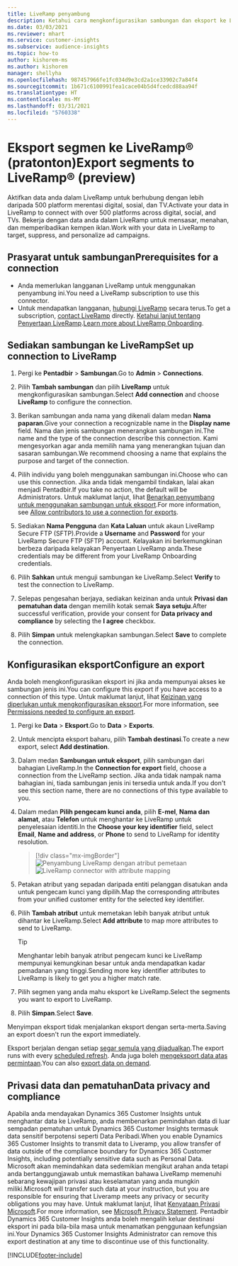 ```yaml
---
title: LiveRamp penyambung
description: Ketahui cara mengkonfigurasikan sambungan dan eksport ke LiveRamp.
ms.date: 03/03/2021
ms.reviewer: mhart
ms.service: customer-insights
ms.subservice: audience-insights
ms.topic: how-to
author: kishorem-ms
ms.author: kishorem
manager: shellyha
ms.openlocfilehash: 987457966fe1fc034d9e3cd2a1ce33902c7a84f4
ms.sourcegitcommit: 1b671c6100991fea1cace04b5d4fcedcd88aa94f
ms.translationtype: HT
ms.contentlocale: ms-MY
ms.lasthandoff: 03/31/2021
ms.locfileid: "5760338"
---
```

# <a name="export-segments-to-liverampreg-preview"></a><span data-ttu-id="6aa94-103">Eksport segmen ke LiveRamp&reg; (pratonton)</span><span class="sxs-lookup"><span data-stu-id="6aa94-103">Export segments to LiveRamp&reg; (preview)</span></span>

<span data-ttu-id="6aa94-104">Aktifkan data anda dalam LiveRamp untuk berhubung dengan lebih daripada 500 platform merentasi digital, sosial, dan TV.</span><span class="sxs-lookup"><span data-stu-id="6aa94-104">Activate your data in LiveRamp to connect with over 500 platforms across digital, social, and TVs.</span></span> <span data-ttu-id="6aa94-105">Bekerja dengan data anda dalam LiveRamp untuk mensasar, menahan, dan memperibadikan kempen iklan.</span><span class="sxs-lookup"><span data-stu-id="6aa94-105">Work with your data in LiveRamp to target, suppress, and personalize ad campaigns.</span></span>

## <a name="prerequisites-for-a-connection"></a><span data-ttu-id="6aa94-106">Prasyarat untuk sambungan</span><span class="sxs-lookup"><span data-stu-id="6aa94-106">Prerequisites for a connection</span></span>

- <span data-ttu-id="6aa94-107">Anda memerlukan langganan LiveRamp untuk menggunakan penyambung ini.</span><span class="sxs-lookup"><span data-stu-id="6aa94-107">You need a LiveRamp subscription to use this connector.</span></span>
- <span data-ttu-id="6aa94-108">Untuk mendapatkan langganan, [hubungi LiveRamp](https://liveramp.com/contact/) secara terus.</span><span class="sxs-lookup"><span data-stu-id="6aa94-108">To get a subscription, [contact LiveRamp](https://liveramp.com/contact/) directly.</span></span> <span data-ttu-id="6aa94-109">[Ketahui lanjut tentang Penyertaan LiveRamp](https://liveramp.com/our-platform/data-onboarding/).</span><span class="sxs-lookup"><span data-stu-id="6aa94-109">[Learn more about LiveRamp Onboarding](https://liveramp.com/our-platform/data-onboarding/).</span></span>

## <a name="set-up-connection-to-liveramp"></a><span data-ttu-id="6aa94-110">Sediakan sambungan ke LiveRamp</span><span class="sxs-lookup"><span data-stu-id="6aa94-110">Set up connection to LiveRamp</span></span>

1. <span data-ttu-id="6aa94-111">Pergi ke **Pentadbir** > **Sambungan**.</span><span class="sxs-lookup"><span data-stu-id="6aa94-111">Go to **Admin** > **Connections**.</span></span>

1. <span data-ttu-id="6aa94-112">Pilih **Tambah sambungan** dan pilih **LiveRamp** untuk mengkonfigurasikan sambungan.</span><span class="sxs-lookup"><span data-stu-id="6aa94-112">Select **Add connection** and choose **LiveRamp** to configure the connection.</span></span>

1. <span data-ttu-id="6aa94-113">Berikan sambungan anda nama yang dikenali dalam medan **Nama paparan**.</span><span class="sxs-lookup"><span data-stu-id="6aa94-113">Give your connection a recognizable name in the **Display name** field.</span></span> <span data-ttu-id="6aa94-114">Nama dan jenis sambungan menerangkan sambungan ini.</span><span class="sxs-lookup"><span data-stu-id="6aa94-114">The name and the type of the connection describe this connection.</span></span> <span data-ttu-id="6aa94-115">Kami mengesyorkan agar anda memilih nama yang menerangkan tujuan dan sasaran sambungan.</span><span class="sxs-lookup"><span data-stu-id="6aa94-115">We recommend choosing a name that explains the purpose and target of the connection.</span></span>

1. <span data-ttu-id="6aa94-116">Pilih individu yang boleh menggunakan sambungan ini.</span><span class="sxs-lookup"><span data-stu-id="6aa94-116">Choose who can use this connection.</span></span> <span data-ttu-id="6aa94-117">Jika anda tidak mengambil tindakan, lalai akan menjadi Pentadbir.</span><span class="sxs-lookup"><span data-stu-id="6aa94-117">If you take no action, the default will be Administrators.</span></span> <span data-ttu-id="6aa94-118">Untuk maklumat lanjut, lihat [Benarkan penyumbang untuk menggunakan sambungan untuk eksport](connections.md#allow-contributors-to-use-a-connection-for-exports).</span><span class="sxs-lookup"><span data-stu-id="6aa94-118">For more information, see [Allow contributors to use a connection for exports](connections.md#allow-contributors-to-use-a-connection-for-exports).</span></span>

1. <span data-ttu-id="6aa94-119">Sediakan **Nama Pengguna** dan **Kata Laluan** untuk akaun LiveRamp Secure FTP (SFTP).</span><span class="sxs-lookup"><span data-stu-id="6aa94-119">Provide a **Username** and **Password** for your LiveRamp Secure FTP (SFTP) account.</span></span>
<span data-ttu-id="6aa94-120">Kelayakan ini berkemungkinan berbeza daripada kelayakan Penyertaan LiveRamp anda.</span><span class="sxs-lookup"><span data-stu-id="6aa94-120">These credentials may be different from your LiveRamp Onboarding credentials.</span></span>

1. <span data-ttu-id="6aa94-121">Pilih **Sahkan** untuk menguji sambungan ke LiveRamp.</span><span class="sxs-lookup"><span data-stu-id="6aa94-121">Select **Verify** to test the connection to LiveRamp.</span></span>

1. <span data-ttu-id="6aa94-122">Selepas pengesahan berjaya, sediakan keizinan anda untuk **Privasi dan pematuhan data** dengan memilih kotak semak **Saya setuju**.</span><span class="sxs-lookup"><span data-stu-id="6aa94-122">After successful verification, provide your consent for **Data privacy and compliance** by selecting the **I agree** checkbox.</span></span>

1. <span data-ttu-id="6aa94-123">Pilih **Simpan** untuk melengkapkan sambungan.</span><span class="sxs-lookup"><span data-stu-id="6aa94-123">Select **Save** to complete the connection.</span></span>

## <a name="configure-an-export"></a><span data-ttu-id="6aa94-124">Konfigurasikan eksport</span><span class="sxs-lookup"><span data-stu-id="6aa94-124">Configure an export</span></span>

<span data-ttu-id="6aa94-125">Anda boleh mengkonfigurasikan eksport ini jika anda mempunyai akses ke sambungan jenis ini.</span><span class="sxs-lookup"><span data-stu-id="6aa94-125">You can configure this export if you have access to a connection of this type.</span></span> <span data-ttu-id="6aa94-126">Untuk maklumat lanjut, lihat [Keizinan yang diperlukan untuk mengkonfigurasikan eksport](export-destinations.md#set-up-a-new-export).</span><span class="sxs-lookup"><span data-stu-id="6aa94-126">For more information, see [Permissions needed to configure an export](export-destinations.md#set-up-a-new-export).</span></span>

1. <span data-ttu-id="6aa94-127">Pergi ke **Data** > **Eksport**.</span><span class="sxs-lookup"><span data-stu-id="6aa94-127">Go to **Data** > **Exports**.</span></span>

1. <span data-ttu-id="6aa94-128">Untuk mencipta eksport baharu, pilih **Tambah destinasi**.</span><span class="sxs-lookup"><span data-stu-id="6aa94-128">To create a new export, select **Add destination**.</span></span>

1. <span data-ttu-id="6aa94-129">Dalam medan **Sambungan untuk eksport**, pilih sambungan dari bahagian LiveRamp.</span><span class="sxs-lookup"><span data-stu-id="6aa94-129">In the **Connection for export** field, choose a connection from the LiveRamp section.</span></span> <span data-ttu-id="6aa94-130">Jika anda tidak nampak nama bahagian ini, tiada sambungan jenis ini tersedia untuk anda.</span><span class="sxs-lookup"><span data-stu-id="6aa94-130">If you don't see this section name, there are no connections of this type available to you.</span></span>

1. <span data-ttu-id="6aa94-131">Dalam medan **Pilih pengecam kunci anda**, pilih **E-mel**,  **Nama dan alamat**, atau **Telefon** untuk menghantar ke LiveRamp untuk penyelesaian identiti.</span><span class="sxs-lookup"><span data-stu-id="6aa94-131">In the **Choose your key identifier** field, select **Email**,  **Name and address**, or **Phone** to send to LiveRamp for identity resolution.</span></span>
   > [!div class="mx-imgBorder"]
   > <span data-ttu-id="6aa94-132">![Penyambung LiveRamp dengan atribut pemetaan](media/export-liveramp-segments.png "Penyambung LiveRamp dengan atribut pemetaan")</span><span class="sxs-lookup"><span data-stu-id="6aa94-132">![LiveRamp connector with attribute mapping](media/export-liveramp-segments.png "LiveRamp connector with attribute mapping")</span></span>

1. <span data-ttu-id="6aa94-133">Petakan atribut yang sepadan daripada entiti pelanggan disatukan anda untuk pengecam kunci yang dipilih.</span><span class="sxs-lookup"><span data-stu-id="6aa94-133">Map the corresponding attributes from your unified customer entity for the selected key identifier.</span></span>

1. <span data-ttu-id="6aa94-134">Pilih **Tambah atribut** untuk memetakan lebih banyak atribut untuk dihantar ke LiveRamp.</span><span class="sxs-lookup"><span data-stu-id="6aa94-134">Select **Add attribute** to map more attributes to send to LiveRamp.</span></span>

   > [!TIP]
   > <span data-ttu-id="6aa94-135">Menghantar lebih banyak atribut pengecam kunci ke LiveRamp mempunyai kemungkinan besar untuk anda mendapatkan kadar pemadanan yang tinggi.</span><span class="sxs-lookup"><span data-stu-id="6aa94-135">Sending more key identifier attributes to LiveRamp is likely to get you a higher match rate.</span></span>

1. <span data-ttu-id="6aa94-136">Pilih segmen yang anda mahu eksport ke LiveRamp.</span><span class="sxs-lookup"><span data-stu-id="6aa94-136">Select the segments you want to export to LiveRamp.</span></span>

1. <span data-ttu-id="6aa94-137">Pilih **Simpan**.</span><span class="sxs-lookup"><span data-stu-id="6aa94-137">Select **Save**.</span></span>

<span data-ttu-id="6aa94-138">Menyimpan eksport tidak menjalankan eksport dengan serta-merta.</span><span class="sxs-lookup"><span data-stu-id="6aa94-138">Saving an export doesn't run the export immediately.</span></span>

<span data-ttu-id="6aa94-139">Eksport berjalan dengan setiap [segar semula yang dijadualkan](system.md#schedule-tab).</span><span class="sxs-lookup"><span data-stu-id="6aa94-139">The export runs with every [scheduled refresh](system.md#schedule-tab).</span></span> <span data-ttu-id="6aa94-140">Anda juga boleh [mengeksport data atas permintaan](export-destinations.md#run-exports-on-demand).</span><span class="sxs-lookup"><span data-stu-id="6aa94-140">You can also [export data on demand](export-destinations.md#run-exports-on-demand).</span></span> 


## <a name="data-privacy-and-compliance"></a><span data-ttu-id="6aa94-141">Privasi data dan pematuhan</span><span class="sxs-lookup"><span data-stu-id="6aa94-141">Data privacy and compliance</span></span>

<span data-ttu-id="6aa94-142">Apabila anda mendayakan Dynamics 365 Customer Insights untuk menghantar data ke LiveRamp, anda membenarkan pemindahan data di luar sempadan pematuhan untuk Dynamics 365 Customer Insights termasuk data sensitif berpotensi seperti Data Peribadi.</span><span class="sxs-lookup"><span data-stu-id="6aa94-142">When you enable Dynamics 365 Customer Insights to transmit data to Liveramp, you allow transfer of data outside of the compliance boundary for Dynamics 365 Customer Insights, including potentially sensitive data such as Personal Data.</span></span> <span data-ttu-id="6aa94-143">Microsoft akan memindahkan data sedemikian mengikut arahan anda tetapi anda bertanggungjawab untuk memastikan bahawa LiveRamp memenuhi sebarang kewajipan privasi atau keselamatan yang anda mungkin miliki.</span><span class="sxs-lookup"><span data-stu-id="6aa94-143">Microsoft will transfer such data at your instruction, but you are responsible for ensuring that Liveramp meets any privacy or security obligations you may have.</span></span> <span data-ttu-id="6aa94-144">Untuk maklumat lanjut, lihat [Kenyataan Privasi Microsoft](https://go.microsoft.com/fwlink/?linkid=396732).</span><span class="sxs-lookup"><span data-stu-id="6aa94-144">For more information, see [Microsoft Privacy Statement](https://go.microsoft.com/fwlink/?linkid=396732).</span></span>
<span data-ttu-id="6aa94-145">Pentadbir Dynamics 365 Customer Insights anda boleh mengalih keluar destinasi eksport ini pada bila-bila masa untuk menamatkan penggunaan kefungsian ini.</span><span class="sxs-lookup"><span data-stu-id="6aa94-145">Your Dynamics 365 Customer Insights Administrator can remove this export destination at any time to discontinue use of this functionality.</span></span>

[!INCLUDE[footer-include](../includes/footer-banner.md)]
